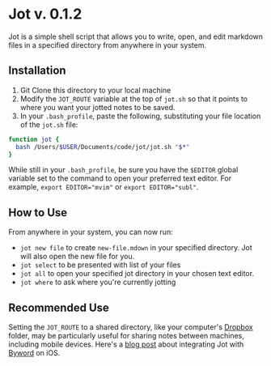 # Jot v. 0.1.2

Jot is a simple shell script that allows you to write, open, and edit markdown files in a specified directory from anywhere in your system. 

## Installation

1. Git Clone this directory to your local machine 
2. Modify the `JOT_ROUTE` variable at the top of `jot.sh` so that it points to where you want your jotted notes to be saved.
3. In your `.bash_profile`, paste the following, substituting your file location of the `jot.sh` file:
```bash
function jot { 
  bash /Users/$USER/Documents/code/jot/jot.sh "$*" 
}
```
While still in your `.bash_profile`, be sure you have the `$EDITOR` global variable set to the command to open your preferred text editor. For example, `export EDITOR="mvim"` or `export EDITOR="subl"`.  

## How to Use

From anywhere in your system, you can now run: 

- `jot new file` to create `new-file.mdown` in your specified directory. Jot will also open the new file for you.
- `jot select` to be presented with list of your files
- `jot all` to open your specified jot directory in your chosen text editor. 
- `jot where` to ask where you're currently jotting

## Recommended Use

Setting the `JOT_ROUTE` to a shared directory, like your computer's [Dropbox](https://www.dropbox.com/) folder, may be particularly useful for sharing notes between machines, including mobile devices. Here's a [blog post](http://sts10.github.io/blog/2015/09/28/passing-notes/) about integrating Jot with [Byword](https://itunes.apple.com/us/app/byword/id482063361?mt=8) on iOS. 
